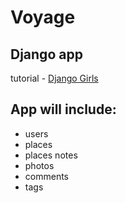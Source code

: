 Voyage
=======

Django app
-----------

tutorial - [Django Girls](http://tutorial.djangogirls.org/ "Django Girls Tutorial")

App will include:
-----------

  * users
  * places
  * places notes
  * photos
  * comments
  * tags
